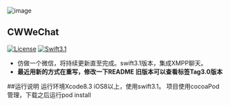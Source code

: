 ![image](https://github.com/wei18810109052/CWWeChat/blob/master/source/Images/CWWeChatIcon.png)
## CWWeChat
[![License](https://img.shields.io/packagist/l/doctrine/orm.svg)](https://github.com/wei18810109052/CWWeChat/blob/master/LICENSE)
[![Swift3.1](https://img.shields.io/badge/Swift-3.1-blue.svg?style=flat)](https://developer.apple.com/swift/)


* 仿做一个微信，将持续更新直至完成。swift3.1版本，集成XMPP聊天。
* **最近用新的方式在重写，修改一下README 旧版本可以查看标签Tag3.0版本**



##<a id="运行说明"></a>运行说明
运行环境Xcode8.3 iOS8以上，使用swift3.1。
项目使用cocoaPod管理，下载之后运行pod install



